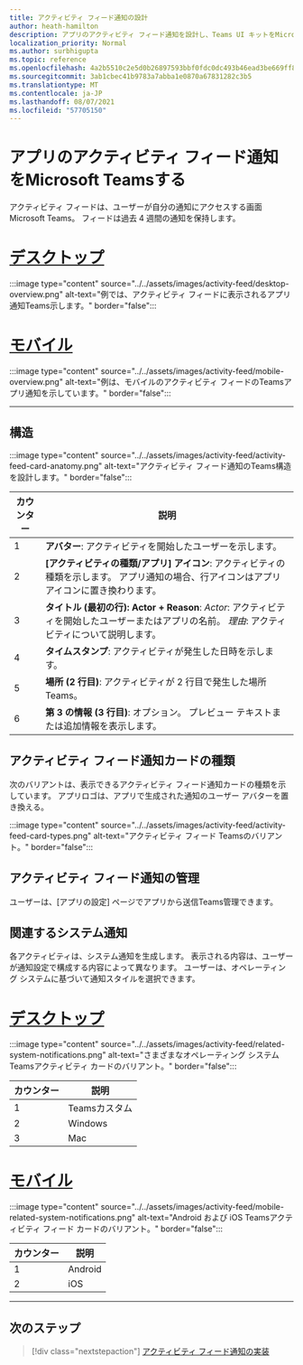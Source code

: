 ```yaml
---
title: アクティビティ フィード通知の設計
author: heath-hamilton
description: アプリのアクティビティ フィード通知を設計し、Teams UI キットをMicrosoft Teamsする方法について学習します。
localization_priority: Normal
ms.author: surbhigupta
ms.topic: reference
ms.openlocfilehash: 4a2b5510c2e5d0b26897593bbf0fdc0dc493b46ead3be669ff8b72d7cc3970eb
ms.sourcegitcommit: 3ab1cbec41b9783a7abba1e0870a67831282c3b5
ms.translationtype: MT
ms.contentlocale: ja-JP
ms.lasthandoff: 08/07/2021
ms.locfileid: "57705150"
---
```

# <a name="designing-activity-feed-notifications-for-your-microsoft-teams-app"></a>アプリのアクティビティ フィード通知をMicrosoft Teamsする

アクティビティ フィードは、ユーザーが自分の通知にアクセスする画面Microsoft Teams。 フィードは過去 4 週間の通知を保持します。

# <a name="desktop"></a>[デスクトップ](#tab/desktop)

:::image type="content" source="../../assets/images/activity-feed/desktop-overview.png" alt-text="例では、アクティビティ フィードに表示されるアプリ通知Teams示します。" border="false":::

# <a name="mobile"></a>[モバイル](#tab/mobile)

:::image type="content" source="../../assets/images/activity-feed/mobile-overview.png" alt-text="例は、モバイルのアクティビティ フィードのTeamsアプリ通知を示しています。" border="false":::

---

## <a name="anatomy"></a>構造

:::image type="content" source="../../assets/images/activity-feed/activity-feed-card-anatomy.png" alt-text="アクティビティ フィード通知のTeams構造を設計します。" border="false":::

|カウンター|説明|
|----------|-----------|
|1|**アバター**: アクティビティを開始したユーザーを示します。|
|2|**[アクティビティの種類/アプリ] アイコン**: アクティビティの種類を示します。 アプリ通知の場合、行アイコンはアプリ アイコンに置き換わります。|
|3|**タイトル (最初の行): Actor + Reason**: *Actor*: アクティビティを開始したユーザーまたはアプリの名前。 *理由*: アクティビティについて説明します。|
|4 |**タイムスタンプ**: アクティビティが発生した日時を示します。|
|5 |**場所 (2 行目)**: アクティビティが 2 行目で発生した場所Teams。|
|6 |**第 3 の情報 (3 行目)**: オプション。 プレビュー テキストまたは追加情報を表示します。|

## <a name="types-of-activity-feed-notification-cards"></a>アクティビティ フィード通知カードの種類

次のバリアントは、表示できるアクティビティ フィード通知カードの種類を示しています。 アプリロゴは、アプリで生成された通知のユーザー アバターを置き換える。

:::image type="content" source="../../assets/images/activity-feed/activity-feed-card-types.png" alt-text="アクティビティ フィード Teamsのバリアント。" border="false":::

## <a name="manage-activity-feed-notifications"></a>アクティビティ フィード通知の管理

ユーザーは、[アプリの設定] ページでアプリから送信Teams管理できます。

## <a name="related-system-notifications"></a>関連するシステム通知

各アクティビティは、システム通知を生成します。 表示される内容は、ユーザーが通知設定で構成する内容によって異なります。 ユーザーは、オペレーティング システムに基づいて通知スタイルを選択できます。

# <a name="desktop"></a>[デスクトップ](#tab/desktop)

:::image type="content" source="../../assets/images/activity-feed/related-system-notifications.png" alt-text="さまざまなオペレーティング システムTeamsアクティビティ カードのバリアント。" border="false":::

|カウンター|説明|
|----------|-----------|
|1|Teamsカスタム|
|2|Windows|
|3|Mac|

# <a name="mobile"></a>[モバイル](#tab/mobile)

:::image type="content" source="../../assets/images/activity-feed/mobile-related-system-notifications.png" alt-text="Android および iOS Teamsアクティビティ フィード カードのバリアント。" border="false":::

|カウンター|説明|
|----------|-----------|
|1|Android|
|2|iOS|

---

## <a name="next-step"></a>次のステップ

> [!div class="nextstepaction"]
> [アクティビティ フィード通知の実装](/graph/teams-send-activityfeednotifications)
